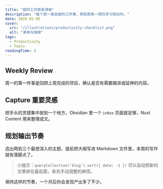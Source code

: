 ```yaml
---
title: "我的工作效率清单"
description: "每个周一我会做的三件事，帮助聚焦一周的学习和创作。"
date: 2025-01-05
cover:
  src: "/illustrations/productivity-checklist.png"
  alt: "清单与咖啡"
tags:
  - Productivity
  - Tools
readingTime: 4
---
```


## Weekly Review

周一的第一件事是回顾上周完成的项目，确认是否有需要跟进或延伸的内容。

## Capture 重要灵感

把手头的灵感集中放到一个地方，Obsidian 里一个 `inbox` 页面就足够，Nuxt Content 用来整理成文。

## 规划输出节奏

选出两到三个最想深入的主题，提前把大纲写进 Markdown 文件里，本周的写作就有落脚点了。

> 小提示：`queryCollection('blog').sort({ date: -1 })` 可以自动把新的文章排在最前面，省去手动调整的麻烦。

保持这样的节奏，一个月后你会发现产出多了不少。
